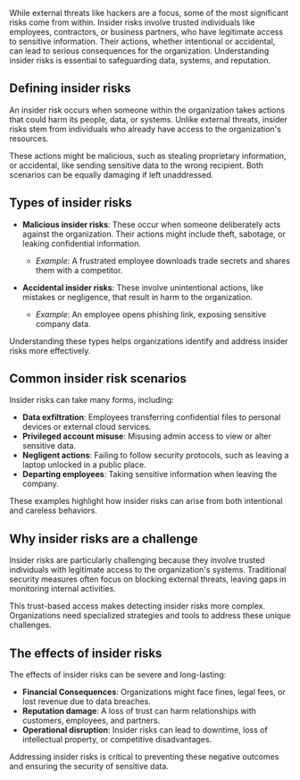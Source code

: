 While external threats like hackers are a focus, some of the most significant risks come from within. Insider risks involve trusted individuals like employees, contractors, or business partners, who have legitimate access to sensitive information. Their actions, whether intentional or accidental, can lead to serious consequences for the organization. Understanding insider risks is essential to safeguarding data, systems, and reputation.

## Defining insider risks

An insider risk occurs when someone within the organization takes actions that could harm its people, data, or systems. Unlike external threats, insider risks stem from individuals who already have access to the organization's resources.

These actions might be malicious, such as stealing proprietary information, or accidental, like sending sensitive data to the wrong recipient. Both scenarios can be equally damaging if left unaddressed.

## Types of insider risks

- **Malicious insider risks**: These occur when someone deliberately acts against the organization. Their actions might include theft, sabotage, or leaking confidential information.

  - _Example_: A frustrated employee downloads trade secrets and shares them with a competitor.

- **Accidental insider risks**: These involve unintentional actions, like mistakes or negligence, that result in harm to the organization.

  - _Example_: An employee opens phishing link, exposing sensitive company data.

Understanding these types helps organizations identify and address insider risks more effectively.

## Common insider risk scenarios

Insider risks can take many forms, including:

- **Data exfiltration**: Employees transferring confidential files to personal devices or external cloud services.
- **Privileged account misuse**: Misusing admin access to view or alter sensitive data.
- **Negligent actions**: Failing to follow security protocols, such as leaving a laptop unlocked in a public place.
- **Departing employees**: Taking sensitive information when leaving the company.

These examples highlight how insider risks can arise from both intentional and careless behaviors.

## Why insider risks are a challenge

Insider risks are particularly challenging because they involve trusted individuals with legitimate access to the organization's systems. Traditional security measures often focus on blocking external threats, leaving gaps in monitoring internal activities.

This trust-based access makes detecting insider risks more complex. Organizations need specialized strategies and tools to address these unique challenges.

## The effects of insider risks

The effects of insider risks can be severe and long-lasting:

- **Financial Consequences**: Organizations might face fines, legal fees, or lost revenue due to data breaches.
- **Reputation damage**: A loss of trust can harm relationships with customers, employees, and partners.
- **Operational disruption**: Insider risks can lead to downtime, loss of intellectual property, or competitive disadvantages.

Addressing insider risks is critical to preventing these negative outcomes and ensuring the security of sensitive data.
